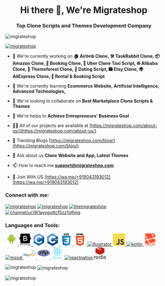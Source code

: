 <h1 align="center"> Hi there 👋, We're Migrateshop</h1>
<h3 align="center">Top Clone Scripts and Themes Development Company</h3>

<p align="left"> <img src="https://komarev.com/ghpvc/?username=migrateshop&label=Profile%20views&color=0e75b6&style=flat" alt="migrateshop" /> </p>

<p align="left"> <a href="https://twitter.com/migrateshop" target="blank"><img src="https://img.shields.io/twitter/follow/migrateshop?logo=twitter&style=for-the-badge" alt="migrateshop" /></a> </p>

- 🔭 We're currently working on **🏠 Airbnb Clone, 🛠 TaskRabbit Clone, 📦 Amazon Clone, 📅 Booking Clone, 🚗 Uber Clone Taxi Script, 🌐 Alibaba Clone, 🎨 Themeforest Clone, 💑 Dating Script, 🛍 Etsy Clone, 🌍 AliExpress Clone, 📱 Rental & Booking Script**

- 🌱 We're currently learning **Ecommerce Website, Artificial Intelligence, Advanced Technologies,**

- 👯 We're looking to collaborate on **Best Marketplace Clone Scripts & Themes**

- 🤝 We're helps to **Achieve Entrepreneurs’ Business Goal**

- 👨‍💻 All of our projects are available at [https://migrateshop.com/about-us/](https://migrateshop.com/about-us/)

- 📝 Trending Blogs [https://migrateshop.com/blog/](https://migrateshop.com/blog/)

- 💬 Ask about us **Clone Website and App, Latest Themes**

- 📫 How to reach me **support@migrateshop.com**

- 📄 Join With US [https://wa.me/+919043193012](https://wa.me/+919043193012)

<h3 align="left">Connect with me:</h3>
<p align="left">
<a href="https://twitter.com/migrateshop" target="blank"><img align="center" src="https://raw.githubusercontent.com/rahuldkjain/github-profile-readme-generator/master/src/images/icons/Social/twitter.svg" alt="migrateshop" height="30" width="40" /></a>
<a href="https://fb.com/migrateshop" target="blank"><img align="center" src="https://raw.githubusercontent.com/rahuldkjain/github-profile-readme-generator/master/src/images/icons/Social/facebook.svg" alt="migrateshop" height="30" width="40" /></a>
<a href="https://instagram.com/themigrateshop" target="blank"><img align="center" src="https://raw.githubusercontent.com/rahuldkjain/github-profile-readme-generator/master/src/images/icons/Social/instagram.svg" alt="themigrateshop" height="30" width="40" /></a>
<a href="https://www.youtube.com/c/channel/ucl9i1ayoguttcf5zz1qlfmq" target="blank"><img align="center" src="https://raw.githubusercontent.com/rahuldkjain/github-profile-readme-generator/master/src/images/icons/Social/youtube.svg" alt="channel/ucl9i1ayoguttcf5zz1qlfmq" height="30" width="40" /></a>
</p>

<h3 align="left">Languages and Tools:</h3>
<p align="left"> <a href="https://developer.android.com" target="_blank" rel="noreferrer"> <img src="https://raw.githubusercontent.com/devicons/devicon/master/icons/android/android-original-wordmark.svg" alt="android" width="40" height="40"/> </a> <a href="https://getbootstrap.com" target="_blank" rel="noreferrer"> <img src="https://raw.githubusercontent.com/devicons/devicon/master/icons/bootstrap/bootstrap-plain-wordmark.svg" alt="bootstrap" width="40" height="40"/> </a> <a href="https://www.cprogramming.com/" target="_blank" rel="noreferrer"> <img src="https://raw.githubusercontent.com/devicons/devicon/master/icons/c/c-original.svg" alt="c" width="40" height="40"/> </a> <a href="https://www.w3schools.com/cpp/" target="_blank" rel="noreferrer"> <img src="https://raw.githubusercontent.com/devicons/devicon/master/icons/cplusplus/cplusplus-original.svg" alt="cplusplus" width="40" height="40"/> </a> <a href="https://www.w3schools.com/css/" target="_blank" rel="noreferrer"> <img src="https://raw.githubusercontent.com/devicons/devicon/master/icons/css3/css3-original-wordmark.svg" alt="css3" width="40" height="40"/> </a> <a href="https://www.w3.org/html/" target="_blank" rel="noreferrer"> <img src="https://raw.githubusercontent.com/devicons/devicon/master/icons/html5/html5-original-wordmark.svg" alt="html5" width="40" height="40"/> </a> <a href="https://www.adobe.com/in/products/illustrator.html" target="_blank" rel="noreferrer"> <img src="https://www.vectorlogo.zone/logos/adobe_illustrator/adobe_illustrator-icon.svg" alt="illustrator" width="40" height="40"/> </a> <a href="https://developer.mozilla.org/en-US/docs/Web/JavaScript" target="_blank" rel="noreferrer"> <img src="https://raw.githubusercontent.com/devicons/devicon/master/icons/javascript/javascript-original.svg" alt="javascript" width="40" height="40"/> </a> <a href="https://kotlinlang.org" target="_blank" rel="noreferrer"> <img src="https://www.vectorlogo.zone/logos/kotlinlang/kotlinlang-icon.svg" alt="kotlin" width="40" height="40"/> </a> <a href="https://laravel.com/" target="_blank" rel="noreferrer"> <img src="https://raw.githubusercontent.com/devicons/devicon/master/icons/laravel/laravel-plain-wordmark.svg" alt="laravel" width="40" height="40"/> </a> <a href="https://www.microsoft.com/en-us/sql-server" target="_blank" rel="noreferrer"> <img src="https://www.svgrepo.com/show/303229/microsoft-sql-server-logo.svg" alt="mssql" width="40" height="40"/> </a> <a href="https://www.mysql.com/" target="_blank" rel="noreferrer"> <img src="https://raw.githubusercontent.com/devicons/devicon/master/icons/mysql/mysql-original-wordmark.svg" alt="mysql" width="40" height="40"/> </a> <a href="https://www.php.net" target="_blank" rel="noreferrer"> <img src="https://raw.githubusercontent.com/devicons/devicon/master/icons/php/php-original.svg" alt="php" width="40" height="40"/> </a> <a href="https://reactjs.org/" target="_blank" rel="noreferrer"> <img src="https://raw.githubusercontent.com/devicons/devicon/master/icons/react/react-original-wordmark.svg" alt="react" width="40" height="40"/> </a> <a href="https://reactnative.dev/" target="_blank" rel="noreferrer"> <img src="https://reactnative.dev/img/header_logo.svg" alt="reactnative" width="40" height="40"/> </a> <a href="https://redis.io" target="_blank" rel="noreferrer"> <img src="https://raw.githubusercontent.com/devicons/devicon/master/icons/redis/redis-original-wordmark.svg" alt="redis" width="40" height="40"/> </a> </p>

<p><img align="left" src="https://github-readme-stats.vercel.app/api/top-langs?username=migrateshop&show_icons=true&locale=en&layout=compact" alt="migrateshop" /></p>

<p>&nbsp;<img align="center" src="https://github-readme-stats.vercel.app/api?username=migrateshop&show_icons=true&locale=en" alt="migrateshop" /></p>

<p><img align="center" src="https://github-readme-streak-stats.herokuapp.com/?user=migrateshop&" alt="migrateshop" /></p>
